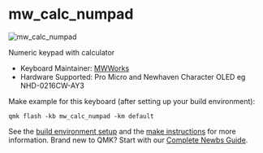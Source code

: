 # mw_calc_numpad

![mw_calc_numpad](https://imgur.com/gallery/J3RqDzu)

Numeric keypad with calculator

* Keyboard Maintainer: [MWWorks](https://github.com/MWWorks/)
* Hardware Supported: Pro Micro and Newhaven Character OLED eg NHD-0216CW-AY3

Make example for this keyboard (after setting up your build environment):

    qmk flash -kb mw_calc_numpad -km default

See the [build environment setup](https://docs.qmk.fm/#/getting_started_build_tools) and the [make instructions](https://docs.qmk.fm/#/getting_started_make_guide) for more information. Brand new to QMK? Start with our [Complete Newbs Guide](https://docs.qmk.fm/#/newbs).
